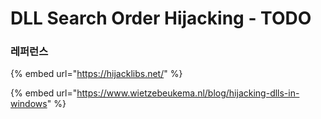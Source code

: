 # DLL Search Order Hijacking - TODO



### 레퍼런스&#x20;

{% embed url="https://hijacklibs.net/" %}

{% embed url="https://www.wietzebeukema.nl/blog/hijacking-dlls-in-windows" %}
